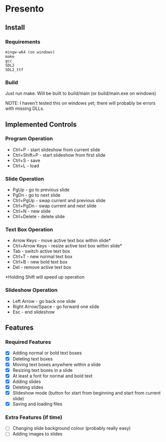 # Presento
## Install
### Requirements
```
mingw-w64 (on windows)
make
gcc
SDL2
SDL2_ttf
```
### Build
Just run make. Will be built to build/main (or build/main.exe on windows)

NOTE: I haven't tested this on windows yet; there will probably be errors with missing DLLs.

## Implemented Controls
### Program Operation
- Ctrl+P - start slideshow from current slide
- Ctrl+Shift+P - start slideshow from first slide
- Ctrl+S - save
- Ctrl+L - load

### Slide Operation
- PgUp - go to previous slide
- PgDn - go to next slide
- Ctrl+PgUp - swap current and previous slide
- Ctrl+PgDn - swap current and next slide
- Ctrl+N - new slide
- Ctrl+Delete - delete slide

### Text Box Operation
- Arrow Keys - move active text box within slide*
- Ctrl+Arrow Keys - resize active text box within slide*
- Tab - switch active text box
- Ctrl+T - new normal text box
- Ctrl+B - new bold text box
- Del - remove active text box

*Holding Shift will speed up operation

### Slideshow Operation
- Left Arrow - go back one slide
- Right Arrow/Space - go forward one slide
- Esc - end slideshow

## Features
### Required Features
- [x] Adding normal or bold text boxes
- [x] Deleting text boxes
- [x] Moving text boxes anywhere within a slide
- [x] Resizing text boxes in a slide
- [x] At least a font for normal and bold text
- [x] Adding slides
- [x] Deleting slides
- [x] Slideshow mode (button for start from beginning and start from current slide)
- [x] Saving and loading files

### Extra Features (if time)
- [ ] Changing slide background colour (probably really easy)
- [ ] Adding images to slides